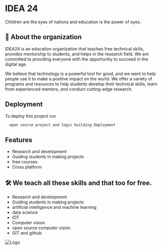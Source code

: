 # IDEA 24

Children are the eyes of nations and education is the power of eyes.


## 🚀 About the organization
IDEA24 is an education organization that teaches free technical skills, provides mentorship to students, and helps in the research field. We are committed to providing everyone with the opportunity to succeed in the digital age.

We believe that technology is a powerful tool for good, and we want to help people use it to make a positive impact on the world. We offer a variety of programs and resources to help students develop their technical skills, learn from experienced mentors, and conduct cutting-edge research.



## Deployment

To deploy this project run

```bash
  open source project and logic building Deployment
```


## Features

- Research and development
- Guiding students in making projects
- free courses
- Cross platform


## 🛠 We teach all these skills and that too for free.


- Research and development
- Guiding students in making projects
- artificial intelligence and machine learning
- data science
- IOT
- Computer vision
- open source computer vision
- GIT and github

![Logo](https://avatars.githubusercontent.com/u/147435560?s=200&v=4)

